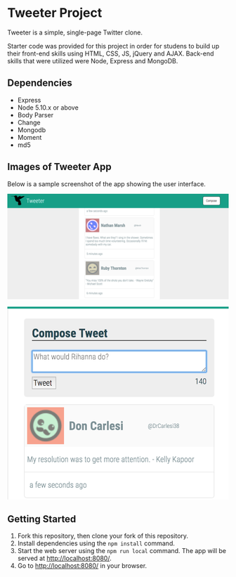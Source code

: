 # Tweeter Project

Tweeter is a simple, single-page Twitter clone.

Starter code was provided for this project in order for studens to build up their front-end skills using HTML, CSS,
JS, jQuery and AJAX. Back-end skills that were utilized were Node, Express and MongoDB.

## Dependencies
- Express
- Node 5.10.x or above
- Body Parser
- Change
- Mongodb
- Moment
- md5

## Images of Tweeter App
Below is a sample screenshot of the app showing the user interface.

!["Tweeter interface showing list of current tweets."](https://github.com/tiffanydow1/tweeter/blob/master/public/docs/tweeterUi.png?raw=true)

!["Textbox where users can compose a tweet."](https://github.com/tiffanydow1/tweeter/blob/master/public/docs/tweeter-textbox.png?raw=true)

## Getting Started
1. Fork this repository, then clone your fork of this repository.
2. Install dependencies using the `npm install` command.
3. Start the web server using the `npm run local` command. The app will be served at <http://localhost:8080/>.
4. Go to <http://localhost:8080/> in your browser.


